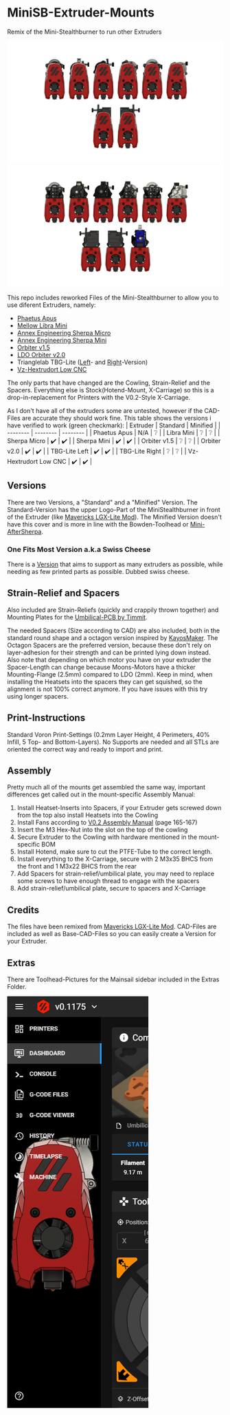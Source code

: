 # MiniSB-Extruder-Mounts

Remix of the Mini-Stealthburner to run other Extruders

![Lineup of Standard Extruder-Mounts](images/Standard_Lineup_v4.png)
![Lineup of Minified Extruder-Mounts](images/Minified_Lienup_v3.png)

This repo includes reworked Files of the Mini-Stealthburner to allow you to use diferent Extruders, namely:

- [Phaetus Apus](https://www.phaetus.com/apus/)
- [Mellow Libra Mini](https://www.aliexpress.com/item/1005003506182112.html)
- [Annex Engineering Sherpa Micro](https://github.com/Annex-Engineering/Sherpa_Micro-Extruder)
- [Annex Engineering Sherpa Mini](https://github.com/Annex-Engineering/Sherpa_Mini-Extruder)
- [Orbiter v1.5](https://orbiterprojects.com/orbiter-1-5/)
- [LDO Orbiter v2.0](https://orbiterprojects.com/orbiter-v2-0/)
- Trianglelab TBG-Lite ([Left](https://www.aliexpress.com/item/1005004186141062.html)- and [Right](https://www.aliexpress.com/item/1005003908281100.html)-Version)
- [Vz-Hextrudort Low CNC](https://github.com/VzBoT3D/Vz-HextrudORT)

The only parts that have changed are the Cowling, Strain-Relief and the Spacers. Everything else is Stock(Hotend-Mount, X-Carriage) so this is a drop-in-replacement for Printers with the V0.2-Style X-Carriage.

As I don't have all of the extruders some are untested, however if the CAD-Files are accurate they should work fine. This table shows the versions i have verified to work (green checkmark):
| Extruder | Standard | Minified |
| -------- | -------- | -------- |
| Phaetus Apus | N/A | :grey_question: |
| Libra Mini | :grey_question: | :grey_question: |
| Sherpa Micro | :heavy_check_mark: | :heavy_check_mark: |
| Sherpa Mini | :heavy_check_mark: | :heavy_check_mark: |
| Orbiter v1.5 | :grey_question: | :grey_question: |
| Orbiter v2.0 | :heavy_check_mark: | :heavy_check_mark: |
| TBG-Lite Left | :heavy_check_mark: | :heavy_check_mark: |
| TBG-Lite Right | :grey_question: | :grey_question: |
| Vz-Hextrudort Low CNC | :heavy_check_mark: | :heavy_check_mark: |

## Versions

There are two Versions, a "Standard" and a "Minified" Version. The Standard-Version has the upper Logo-Part of the MiniStealthburner in front of the Extruder (like [Mavericks LGX-Lite Mod](https://mods.vorondesign.com/detail/nJmiEHmmiI9woW4PqjQ2dA)). The Minified Version doesn't have this cover and is more in line with the Bowden-Toolhead or [Mini-AfterSherpa](https://github.com/PrintersForAnts/Mini-AfterSherpa).

### One Fits Most Version a.k.a Swiss Cheese
There is a [Version](/Extruder_Mounts/_OneFitsMost/) that aims to support as many extruders as possible, while needing as few printed parts as possible. Dubbed swiss cheese.
## Strain-Relief and Spacers

Also included are Strain-Reliefs (quickly and crappily thrown together) and Mounting Plates for the [Umbilical-PCB by Timmit](https://github.com/VoronDesign/Voron-Hardware/tree/master/V0-Umbilical).

The needed Spacers (Size according to CAD) are also included, both in the standard round shape and a octagon version inspired by [KayosMaker](https://github.com/KayosMaker/CANboard_Mounts). The Octagon Spacers are the preferred version, because these don't rely on layer-adhesion for their strength and can be printed lying down instead. Also note that depending on which motor you have on your extruder the Spacer-Length can change because Moons-Motors have a thicker Mounting-Flange (2.5mm) compared to LDO (2mm). Keep in mind, when installing the Heatsets into the spacers they can get squished, so the alignment is not 100% correct anymore. If you have issues with this try using longer spacers.

## Print-Instructions

Standard Voron Print-Settings (0.2mm Layer Height, 4 Perimeters, 40% Infill, 5 Top- and Bottom-Layers). No Supports are needed and all STLs are oriented the correct way and ready to import and print.

## Assembly

Pretty much all of the mounts get assembled the same way, important differences get called out in the mount-specific Assembly Manual:

1. Install Heatset-Inserts into Spacers, if your Extruder gets screwed down from the top also install Heatsets into the Cowling
2. Install Fans according to [V0.2 Assembly Manual](https://github.com/VoronDesign/Voron-0/blob/Voron0.2/Manuals/VORON_V0.2_Assembly_Manual.pdf) (page 165-167)
3. Insert the M3 Hex-Nut into the slot on the top of the cowling
4. Secure Extruder to the Cowling with hardware mentioned in the mount-specific BOM
5. Install Hotend, make sure to cut the PTFE-Tube to the correct length.
6. Install everything to the X-Carriage, secure with 2 M3x35 BHCS from the front and 1 M3x22 BHCS from the rear
7. Add Spacers for strain-relief/umbilical plate, you may need to replace some screws to have enough thread to engage with the spacers
8. Add strain-relief/umbilical plate, secure to spacers and X-Carriage
## Credits

The files have been remixed from [Mavericks LGX-Lite Mod](https://mods.vorondesign.com/detail/nJmiEHmmiI9woW4PqjQ2dA). CAD-Files are included as well as Base-CAD-Files so you can easily create a Version for your Extruder.

## Extras

There are Toolhead-Pictures for the Mainsail sidebar included in the Extras Folder.

![Mainsail Sidebar](images/mainsail-sidebar-example.png)
